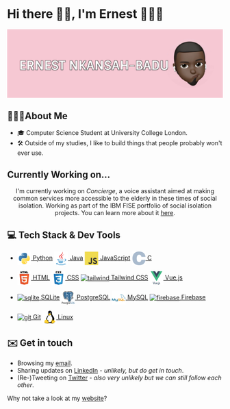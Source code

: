 # Hi there 👋🏾, I'm Ernest 👨🏾‍💻

<img src="banner.webp" align="center" alt="me"/>

## 🙋🏾‍♂️About Me
- 🎓 Computer Science Student at University College London.
- 🛠 Outside of my studies, I like to build things that people probably won't ever use.

## Currently Working on...
<p align="center">I'm currently working on <i>Concierge</i>, a voice assistant aimed at making common services more accessible to the elderly in these times of social isolation. Working as part of the IBM FISE portfolio of social isolation projects. You can learn more about it <a href="http://students.cs.ucl.ac.uk/2020/group25/index.html">here</a>.</p>

## 💻 Tech Stack & Dev Tools

- <p align="left">
    <a href="https://www.python.org" target="_blank" align="center">
        <img src="https://raw.githubusercontent.com/devicons/devicon/master/icons/python/python-original.svg"
             alt="python" width="32" height="32" align="center" align="center"/> Python</a>
    
    <a href="https://www.java.com" target="_blank">
        <img src="https://raw.githubusercontent.com/devicons/devicon/master/icons/java/java-original.svg" alt="java"
             width="32" height="32" align="center"/> Java</a>
  
    <a href="https://developer.mozilla.org/en-US/docs/Web/JavaScript" target="_blank">
        <img src="https://raw.githubusercontent.com/devicons/devicon/master/icons/javascript/javascript-original.svg"
             alt="javascript" width="32" height="32" align="center"/> JavaScript</a>
  
    <a href="https://www.cprogramming.com/" target="_blank">
        <img src="https://raw.githubusercontent.com/devicons/devicon/master/icons/c/c-original.svg" alt="c" width="32"
             height="32" align="center"/> C</a>
</p>

- <p align="left">
    <a href="https://www.w3.org/html/" target="_blank">
        <img src="https://raw.githubusercontent.com/devicons/devicon/master/icons/html5/html5-original-wordmark.svg"
             alt="html5" width="32" height="32" align="center"/> HTML</a>
  
    <a href="https://www.w3schools.com/css/" target="_blank">
        <img src="https://raw.githubusercontent.com/devicons/devicon/master/icons/css3/css3-original-wordmark.svg"
             alt="css3" width="32" height="32" align="center"/> CSS</a>

    <a href="https://tailwindcss.com/" target="_blank">
        <img src="https://www.vectorlogo.zone/logos/tailwindcss/tailwindcss-icon.svg" alt="tailwind" width="32"
             height="32" align="center"/> Tailwind CSS</a>

    <a href="https://vuejs.org/" target="_blank">
        <img src="https://raw.githubusercontent.com/devicons/devicon/master/icons/vuejs/vuejs-original-wordmark.svg"
             alt="vuejs" width="32" height="32" align="center"/> Vue.js</a>
</p>

- <p align="left">
    <a href="https://www.sqlite.org/" target="_blank">
        <img src="https://www.vectorlogo.zone/logos/sqlite/sqlite-icon.svg" alt="sqlite" width="32" height="32"
             align="center"/> SQLite</a>

    <a href="https://www.postgresql.org" target="_blank">
        <img src="https://raw.githubusercontent.com/devicons/devicon/master/icons/postgresql/postgresql-original-wordmark.svg"
             alt="postgresql" width="32" height="32" align="center"/> PostgreSQL</a>

    <a href="https://www.mysql.com/" target="_blank">
        <img src="https://raw.githubusercontent.com/devicons/devicon/master/icons/mysql/mysql-original-wordmark.svg"
             alt="mysql" width="32" height="32" align="center"/> MySQL</a>

    <a href="https://firebase.google.com/" target="_blank">
        <img src="https://www.vectorlogo.zone/logos/firebase/firebase-icon.svg" alt="firebase" width="32" height="32"
             align="center"/> Firebase</a>
</p>

- <p align="left">
    <a href="https://git-scm.com/" target="_blank">
        <img src="https://www.vectorlogo.zone/logos/git-scm/git-scm-icon.svg" alt="git" width="32" height="32"
             align="center"/>
        Git</a>

    <a href="https://www.linux.org/" target="_blank">
        <img src="https://raw.githubusercontent.com/devicons/devicon/master/icons/linux/linux-original.svg" alt="linux"
             width="32" height="32" align="center"/> Linux</a>
</p>

## ✉️ Get in touch

- Browsing my <a href="mailto:ernest.nkansah-badu.19@ucl.ac.uk?subject=Found you on GitHub!&body=Express yourself, I'll respond!">email</a>.
- Sharing updates on [LinkedIn](https://www.linkedin.com/in/ernxst/) - _unlikely, but do get in touch_.
- (Re-)Tweeting on [Twitter](https://twitter.com/ernestjbadu) - _also very unlikely but we can still follow each other_.

Why not take a look at my [website](https://ernestbadu.me)?
